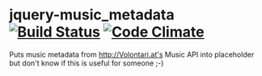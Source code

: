 # jquery-music_metadata [![Build Status](https://travis-ci.org/volontariat/jquery-music_metadata.svg?branch=master)](https://travis-ci.org/volontariat/jquery-music_metadata) [![Code Climate](https://codeclimate.com/github/volontariat/jquery-music_metadata/badges/gpa.svg)](https://codeclimate.com/github/volontariat/jquery-music_metadata)

Puts music metadata from http://Volontari.at's Music API into placeholder but don't know if this is useful for someone ;-) 
